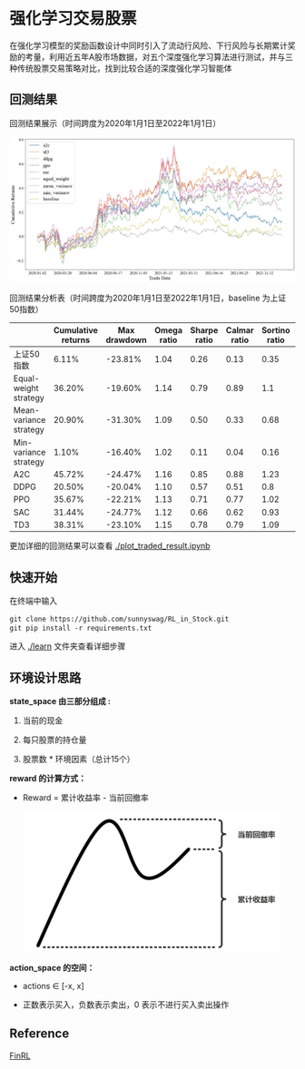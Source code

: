 # 强化学习交易股票
在强化学习模型的奖励函数设计中同时引入了流动行风险、下行风险与长期累计奖励的考量，利用近五年A股市场数据，对五个深度强化学习算法进行测试，并与三种传统股票交易策略对比，找到比较合适的深度强化学习智能体

## 回测结果

回测结果展示（时间跨度为2020年1月1日至2022年1月1日）

<img width="750" src="./assets/result_picture.png" alt="reward.png"/>

回测结果分析表（时间跨度为2020年1月1日至2022年1月1日，baseline 为上证50指数）

|                        | Cumulative returns | Max drawdown | Omega ratio | Sharpe ratio | Calmar ratio | Sortino ratio | Annual return | Annual volatility |
|------------------------|--------------------|--------------|-------------|--------------|--------------|---------------|---------------|-------------------|
| 上证50指数             | 6.11%              | -23.81%      | 1.04        | 0.26         | 0.13         | 0.35          | 3.12%         | 18.96%            |
| Equal-weight strategy  | 36.20%             | -19.60%      | 1.14        | 0.79         | 0.89         | 1.1           | 17.40%        | 23.90%            |
| Mean-variance strategy | 20.90%             | -31.30%      | 1.09        | 0.50         | 0.33         | 0.68          | 10.40%        | 27.30%            |
| Min-variance strategy  | 1.10%              | -16.40%      | 1.02        | 0.11         | 0.04         | 0.16          | 0.60%         | 14.40%            |
| A2C                    | 45.72%             | -24.47%      | 1.16        | 0.85         | 0.88         | 1.23          | 21.61%        | 27.47%            |
| DDPG                   | 20.50%             | -20.04%      | 1.10        | 0.57         | 0.51         | 0.8           | 10.17%        | 20.81%            |
| PPO                    | 35.67%             | -22.21%      | 1.13        | 0.71         | 0.77         | 1.02          | 17.18%        | 27.95%            |
| SAC                    | 31.44%             | -24.77%      | 1.12        | 0.66         | 0.62         | 0.93          | 15.26%        | 27.04%            |
| TD3                    | 38.31%             | -23.10%      | 1.15        | 0.78         | 0.79         | 1.09          | 18.36%        | 26.20%            |

更加详细的回测结果可以查看 [./plot_traded_result.ipynb](./plot_traded_result.ipynb)

## 快速开始

在终端中输入

```shell
git clone https://github.com/sunnyswag/RL_in_Stock.git
git pip install -r requirements.txt
```

进入 [./learn](./learn) 文件夹查看详细步骤

## 环境设计思路

**state_space 由三部分组成 :** 

1. 当前的现金

3. 每只股票的持仓量

4. 股票数 * 环境因素（总计15个）


**reward 的计算方式：**

* Reward = 累计收益率 - 当前回撤率

  <img width="450" src="./assets/reward.png" alt="reward.png"/>

**action_space 的空间：**

* actions ∈ [-x, x]

* 正数表示买入，负数表示卖出，0 表示不进行买入卖出操作


## Reference

[FinRL](https://github.com/AI4Finance-LLC/FinRL)
